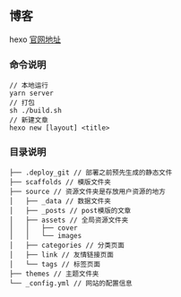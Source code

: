 ## 博客

hexo [官网地址](https://hexo.io/zh-cn/)

### 命令说明

```
// 本地运行
yarn server
// 打包
sh ./build.sh
// 新建文章
hexo new [layout] <title>
```

### 目录说明

```
├── .deploy_git // 部署之前预先生成的静态文件
├── scaffolds // 模版文件夹
├── source // 资源文件夹是存放用户资源的地方
│   ├── _data // 数据文件夹
│   ├── _posts // post模版的文章
│   ├── assets // 全局资源文件夹
│   │   ├── cover
│   │   └── images
│   ├── categories // 分类页面
│   ├── link // 友情链接页面
│   └── tags // 标签页面
├── themes // 主题文件夹
└── _config.yml // 网站的配置信息
```
